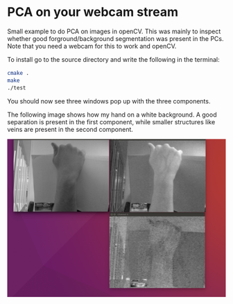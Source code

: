 # PCA on your webcam stream

Small example to do PCA on images in openCV. This was mainly to inspect whether good forground/background segmentation was present in the PCs. Note that you need a webcam for this to work and openCV.

To install go to the source directory and write the following in the terminal:

```bash
cmake .
make
./test
```
You should now see three windows pop up with the three components.

The following image shows how my hand on a white background. A good separation is present in the first component, while smaller structures like veins are present in the second component.

![screen capture from usage](./demo.png)
